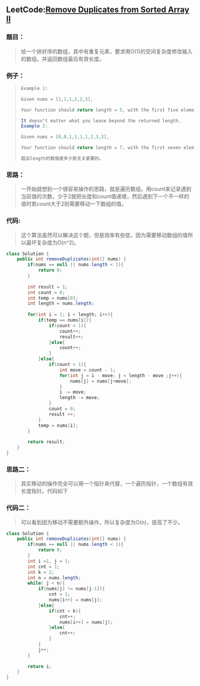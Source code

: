 ## LeetCode:[Remove Duplicates from Sorted Array II](https://leetcode.com/problems/remove-duplicates-from-sorted-array-ii/)

### 题目：

> 给一个排好序的数组，其中有重复元素，要求用O(1)的空间复杂度修改输入的数组。并返回数组最后有效长度。

### 例子：

> ```java
> Example 1:
> 
> Given nums = [1,1,1,2,2,3],
> 
> Your function should return length = 5, with the first five elements of nums being 1, 1, 2, 2 and 3 respectively.
> 
> It doesn't matter what you leave beyond the returned length.
> Example 2:
> 
> Given nums = [0,0,1,1,1,1,2,3,3],
> 
> Your function should return length = 7, with the first seven elements of nums being modified to 0, 0, 1, 1, 2, 3 and 3 respectively.
> 
> 超出length的数值是多少是无关紧要的。
> ```

### 思路：

> 一开始就想到一个很容易操作的思路，就是遍历数组，用count来记录遇到当前值的次数，少于2就把长度和count值递增，然后遇到下一个不一样的值时若count大于2则需要移动一下数组的值。

### 代码:

> 这个算法虽然可以解决这个题，但是效率有些低，因为需要移动数组的值所以最坏复杂度为O(n^2)。

```java
class Solution {
    public int removeDuplicates(int[] nums) {
        if(nums == null || nums.length < 1){
            return 0;
        }
        
        int result = 1;
        int count = 0;
        int temp = nums[0];
        int length = nums.length;
        
        for(int i = 1; i < length; i++){
            if(temp == nums[i]){
                if(count < 1){
                    count++;
                    result++;
                }else{
                    count++;
                }
            }else{
                if(count > 1){
                    int move = count - 1;
                    for(int j = i - move; j < length - move ;j++){
                        nums[j] = nums[j+move];
                    }
                    i -= move;
                    length -= move;
                }
                count = 0;
                result ++;
            }
            temp = nums[i];
        }
        
        return result;
    }
}
```

### 思路二：

> 其实移动的操作完全可以用一个指针来代替，一个遍历指针，一个数组有效长度指针。代码如下

### 代码二：

> 可以看到因为移动不需要额外操作，所以复杂度为O(n)，提高了不少。

```java
class Solution {
    public int removeDuplicates(int[] nums) {
        if(nums == null || nums.length < 1){
            return 0;
        }
        int i =1, j = 1;
        int cnt = 1;
        int k = 2;
        int n = nums.length;
        while( j < n){
            if(nums[j] != nums[j-1]){
                cnt = 1;
                nums[i++] = nums[j];
            }else{
                if(cnt < k){
                    cnt++;
                    nums[i++] = nums[j];
                }else{
                    cnt++;
                }
            }
            j++;
        }
        
        return i;
    }
}
```

